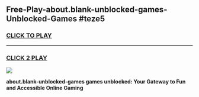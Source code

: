 
## Free-Play-about.blank-unblocked-games-Unblocked-Games #teze5
<h3>
<a href="https://news.freeplayer.one?title=about.blank-unblocked-games&ref=8M">CLICK TO PLAY</a></h3>
<hr>

<h3>
<a href="https://news.freeplayer.one?title=about.blank-unblocked-games&ref=8M">CLICK 2 PLAY</a>
  
</h3>

<a href="https://news.freeplayer.one?title=about.blank-unblocked-games&ref=8M"><img src="https://clearcache.store/games.png"></a>


**about.blank-unblocked-games games unblocked: Your Gateway to Fun and Accessible Online Gaming**
